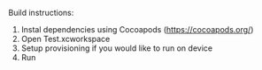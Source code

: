 Build instructions:

1. Instal dependencies using Cocoapods (https://cocoapods.org/)
2. Open Test.xcworkspace
3. Setup provisioning if you would like to run on device
4. Run

